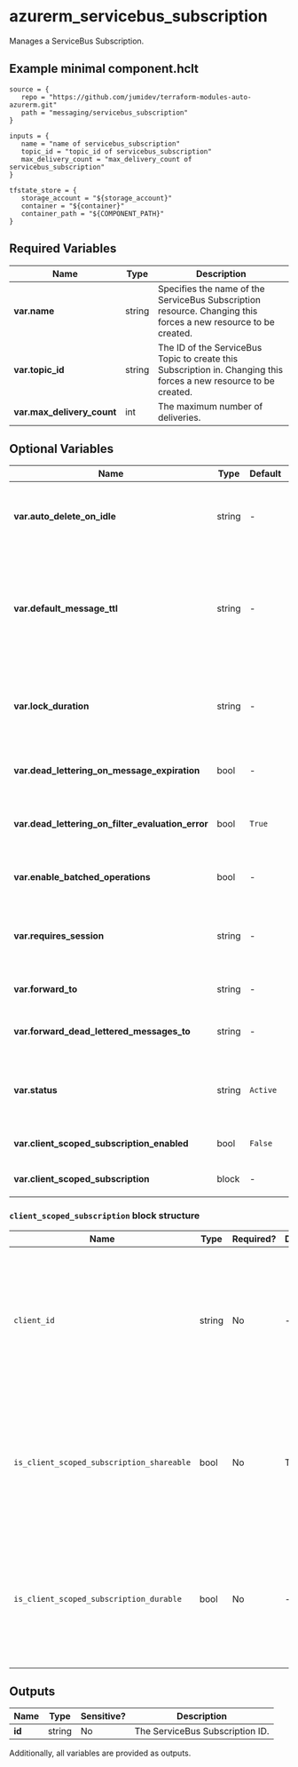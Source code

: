 # azurerm_servicebus_subscription

Manages a ServiceBus Subscription.

## Example minimal component.hclt

```hcl
source = {
   repo = "https://github.com/jumidev/terraform-modules-auto-azurerm.git" 
   path = "messaging/servicebus_subscription" 
}

inputs = {
   name = "name of servicebus_subscription" 
   topic_id = "topic_id of servicebus_subscription" 
   max_delivery_count = "max_delivery_count of servicebus_subscription" 
}

tfstate_store = {
   storage_account = "${storage_account}" 
   container = "${container}" 
   container_path = "${COMPONENT_PATH}" 
}

```

## Required Variables

| Name | Type |  Description |
| ---- | --------- |  ----------- |
| **var.name** | string |  Specifies the name of the ServiceBus Subscription resource. Changing this forces a new resource to be created. | 
| **var.topic_id** | string |  The ID of the ServiceBus Topic to create this Subscription in. Changing this forces a new resource to be created. | 
| **var.max_delivery_count** | int |  The maximum number of deliveries. | 

## Optional Variables

| Name | Type |  Default  |  possible values |  Description |
| ---- | --------- |  ----------- | ----------- | ----------- |
| **var.auto_delete_on_idle** | string |  -  |  -  |  The idle interval after which the topic is automatically deleted as an [ISO 8601 duration](https://en.wikipedia.org/wiki/ISO_8601#Durations). The minimum duration is `5` minutes or `PT5M`. | 
| **var.default_message_ttl** | string |  -  |  -  |  The Default message timespan to live as an [ISO 8601 duration](https://en.wikipedia.org/wiki/ISO_8601#Durations). This is the duration after which the message expires, starting from when the message is sent to Service Bus. This is the default value used when TimeToLive is not set on a message itself. | 
| **var.lock_duration** | string |  -  |  -  |  The lock duration for the subscription as an [ISO 8601 duration](https://en.wikipedia.org/wiki/ISO_8601#Durations). The default value is `1` minute or `P0DT0H1M0S` . The maximum value is `5` minutes or `P0DT0H5M0S` . | 
| **var.dead_lettering_on_message_expiration** | bool |  -  |  -  |  Boolean flag which controls whether the Subscription has dead letter support when a message expires. | 
| **var.dead_lettering_on_filter_evaluation_error** | bool |  `True`  |  -  |  Boolean flag which controls whether the Subscription has dead letter support on filter evaluation exceptions. Defaults to `true`. | 
| **var.enable_batched_operations** | bool |  -  |  -  |  Boolean flag which controls whether the Subscription supports batched operations. | 
| **var.requires_session** | string |  -  |  -  |  Boolean flag which controls whether this Subscription supports the concept of a session. Changing this forces a new resource to be created. | 
| **var.forward_to** | string |  -  |  -  |  The name of a Queue or Topic to automatically forward messages to. | 
| **var.forward_dead_lettered_messages_to** | string |  -  |  -  |  The name of a Queue or Topic to automatically forward Dead Letter messages to. | 
| **var.status** | string |  `Active`  |  `Active`, `ReceiveDisabled`, `Disabled`  |  The status of the Subscription. Possible values are `Active`,`ReceiveDisabled`, or `Disabled`. Defaults to `Active`. | 
| **var.client_scoped_subscription_enabled** | bool |  `False`  |  -  |  whether the subscription is scoped to a client id. Defaults to `false`. | 
| **var.client_scoped_subscription** | block |  -  |  -  |  A `client_scoped_subscription` block. | 

### `client_scoped_subscription` block structure

| Name | Type | Required? | Default | Description |
| ---- | ---- | --------- | ------- | ----------- |
| `client_id` | string | No | - | Specifies the Client ID of the application that created the client-scoped subscription. Changing this forces a new resource to be created. |
| `is_client_scoped_subscription_shareable` | bool | No | True | Whether the client scoped subscription is shareable. Defaults to 'true' Changing this forces a new resource to be created. |
| `is_client_scoped_subscription_durable` | bool | No | - | Whether the client scoped subscription is durable. This property can only be controlled from the application side. |



## Outputs

| Name | Type | Sensitive? | Description |
| ---- | ---- | --------- | --------- |
| **id** | string | No  | The ServiceBus Subscription ID. | 

Additionally, all variables are provided as outputs.
